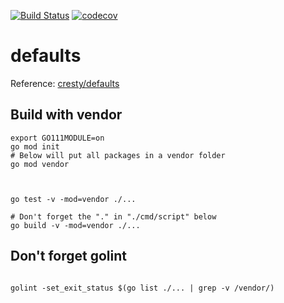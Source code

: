 


[![Build Status](https://travis-ci.org/mchirico/defaults.svg?branch=master)](https://travis-ci.org/mchirico/defaults)
[![codecov](https://codecov.io/gh/mchirico/defaults/branch/master/graph/badge.svg)](https://codecov.io/gh/mchirico/defaults)
# defaults


Reference: [cresty/defaults](https://github.com/creasty/defaults)




## Build with vendor
```
export GO111MODULE=on
go mod init
# Below will put all packages in a vendor folder
go mod vendor



go test -v -mod=vendor ./...

# Don't forget the "." in "./cmd/script" below
go build -v -mod=vendor ./...
```


## Don't forget golint

```

golint -set_exit_status $(go list ./... | grep -v /vendor/)

```


